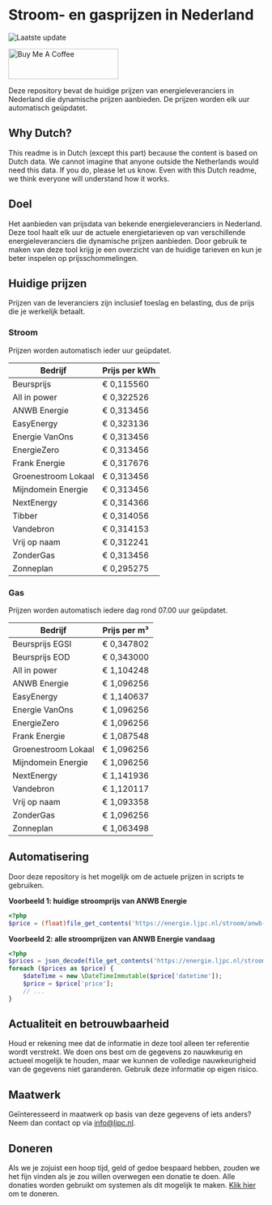 # Stroom- en gasprijzen in Nederland

![Laatste update](https://img.shields.io/badge/laatste%20update-2023--05--05%2022%3A00%20CET-brightgreen)

<a href="https://www.buymeacoffee.com/Lars-" target="_blank"><img src="https://cdn.buymeacoffee.com/buttons/v2/default-orange.png" alt="Buy Me A Coffee" height="60" style="height: 60px !important;width: 217px !important;" ></a>

Deze repository bevat de huidige prijzen van energieleveranciers in Nederland die dynamische prijzen aanbieden. De prijzen worden elk uur automatisch geüpdatet.

## Why Dutch?

This readme is in Dutch (except this part) because the content is based on Dutch data. We cannot imagine that anyone outside the Netherlands would need this data. If you do, please let us know. Even with this Dutch readme, we think
everyone will understand how it works.

## Doel

Het aanbieden van prijsdata van bekende energieleveranciers in Nederland. Deze tool haalt elk uur de actuele energietarieven op van verschillende energieleveranciers die dynamische prijzen aanbieden. Door gebruik te maken van deze tool
krijg je een overzicht van de huidige tarieven en kun je beter inspelen op prijsschommelingen.

## Huidige prijzen

Prijzen van de leveranciers zijn inclusief toeslag en belasting, dus de prijs die je werkelijk betaalt.

### Stroom

Prijzen worden automatisch ieder uur geüpdatet.

 Bedrijf | Prijs per kWh 
---------|---------------
Beursprijs | € 0,115560
All in power | € 0,322526
ANWB Energie | € 0,313456
EasyEnergy | € 0,323136
Energie VanOns | € 0,313456
EnergieZero | € 0,313456
Frank Energie | € 0,317676
Groenestroom Lokaal | € 0,313456
Mijndomein Energie | € 0,313456
NextEnergy | € 0,314366
Tibber | € 0,314056
Vandebron | € 0,314153
Vrij op naam | € 0,312241
ZonderGas | € 0,313456
Zonneplan | € 0,295275


### Gas

Prijzen worden automatisch iedere dag rond 07.00 uur geüpdatet.

 Bedrijf | Prijs per m³ 
---------|--------------
Beursprijs EGSI | € 0,347802
Beursprijs EOD | € 0,343000
All in power | € 1,104248
ANWB Energie | € 1,096256
EasyEnergy | € 1,140637
Energie VanOns | € 1,096256
EnergieZero | € 1,096256
Frank Energie | € 1,087548
Groenestroom Lokaal | € 1,096256
Mijndomein Energie | € 1,096256
NextEnergy | € 1,141936
Vandebron | € 1,120117
Vrij op naam | € 1,093358
ZonderGas | € 1,096256
Zonneplan | € 1,063498


## Automatisering

Door deze repository is het mogelijk om de actuele prijzen in scripts te gebruiken.

**Voorbeeld 1: huidige stroomprijs van ANWB Energie**

```php
<?php
$price = (float)file_get_contents('https://energie.ljpc.nl/stroom/anwb-energie-nu.txt');

```

**Voorbeeld 2: alle stroomprijzen van ANWB Energie vandaag**

```php
<?php
$prices = json_decode(file_get_contents('https://energie.ljpc.nl/stroom/all-in-power-vandaag.json'),true);
foreach ($prices as $price) {
    $dateTime = new \DateTimeImmutable($price['datetime']);
    $price = $price['price'];
    // ...
}
```

## Actualiteit en betrouwbaarheid

Houd er rekening mee dat de informatie in deze tool alleen ter referentie wordt verstrekt. We doen ons best om de gegevens zo nauwkeurig en actueel mogelijk te houden, maar we kunnen de volledige nauwkeurigheid van de gegevens niet
garanderen. Gebruik deze informatie op eigen risico.

## Maatwerk

Geïnteresseerd in maatwerk op basis van deze gegevens of iets anders? Neem dan contact op
via [info@ljpc.nl](mailto:info@ljpc.nl?subject=Energie%20prijzen).

## Doneren

Als we je zojuist een hoop tijd, geld of gedoe bespaard hebben, zouden we het fijn vinden als je zou willen overwegen een
donatie te doen. Alle donaties worden gebruikt om systemen als dit mogelijk te
maken. [Klik hier](https://www.buymeacoffee.com/Lars-) om te doneren.
